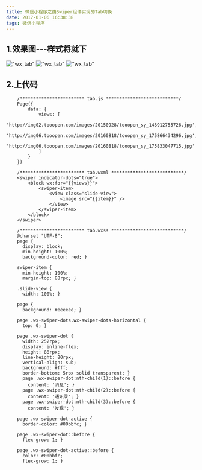 ```yaml
---
title: 微信小程序之由Swiper组件实现的Tab切换
date: 2017-01-06 16:38:38
tags: 微信小程序
---
```


1.效果图---样式将就下
----------------------------------
!["wx_tab"](https://liuhuiiris.github.io/img/wx_tab/tab1.PNG)
!["wx_tab"](https://liuhuiiris.github.io/img/wx_tab/tab2.PNG)
!["wx_tab"](https://liuhuiiris.github.io/img/wx_tab/tab3.PNG)

2.上代码
----------------------------------
		/************************ tab.js ***************************/
		Page({
		    data: { 
		        views: [ 
		            'http://img02.tooopen.com/images/20150928/tooopen_sy_143912755726.jpg', 
		            'http://img06.tooopen.com/images/20160818/tooopen_sy_175866434296.jpg', 
		            'http://img06.tooopen.com/images/20160818/tooopen_sy_175833047715.jpg' 
		        ]
		    }
		})

		/************************ tab.wxml ***************************/
		<swiper indicator-dots="true">
		    <block wx:for="{{views}}">
		        <swiper-item>
		            <view class="slide-view">
		                <image src="{{item}}" />
		            </view>
		        </swiper-item>
		    </block>
		</swiper>

		/************************ tab.wxss ***************************/
		@charset "UTF-8";
		page {
		  display: block;
		  min-height: 100%;
		  background-color: red; }

		swiper-item {
		  min-height: 100%;
		  margin-top: 88rpx; }

		.slide-view {
		  width: 100%; }

		page {
		  background: #eeeeee; }

		page .wx-swiper-dots.wx-swiper-dots-horizontal {
		  top: 0; }

		page .wx-swiper-dot {
		  width: 252rpx;
		  display: inline-flex;
		  height: 88rpx;
		  line-height: 80rpx;
		  vertical-align: sub;
		  background: #fff;
		  border-bottom: 5rpx solid transparent; }
		  page .wx-swiper-dot:nth-child(1)::before {
		    content: '消息'; }
		  page .wx-swiper-dot:nth-child(2)::before {
		    content: '通讯录'; }
		  page .wx-swiper-dot:nth-child(3)::before {
		    content: '发现'; }

		page .wx-swiper-dot-active {
		  border-color: #00bbfc; }

		page .wx-swiper-dot::before {
		  flex-grow: 1; }

		page .wx-swiper-dot-active::before {
		  color: #00bbfc;
		  flex-grow: 1; }
